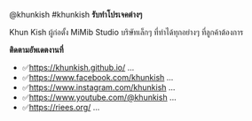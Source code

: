 @khunkish #khunkish
**รับทำโปรเจคต่างๆ**

Khun Kish ผู้ก่อตั้ง MiMib Studio บริษัทเล็กๆ ที่ทำได้ทุกอย่างๆ ที่ลูกค้าต้องการ



**ติดตามอัพเดตงานที่**
- ✅https://khunkish.github.io/ ...
- ✅https://www.facebook.com/khunkish ...
- ✅https://www.instagram.com/khunkish ...
- ✅https://www.youtube.com/@khunkish ...
- ✅https://riees.org/ ...
